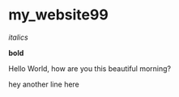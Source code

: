 # my_website99

*italics*

**bold**

Hello World, how are you this beautiful morning?

hey another line here